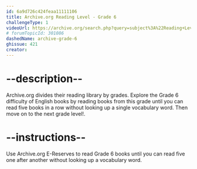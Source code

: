 ```yaml
---
id: 6a9d726c424feaa11111106
title: Archive.org Reading Level - Grade 6
challengeType: 1
videoUrl: https://archive.org/search.php?query=subject%3A%22Reading+Level-Grade+6%22
# forumTopicId: 301086
dashedName: archive-grade-6
ghissue: 421
creator: 
---
```


# --description--

Archive.org divides their reading library by grades. Explore the Grade 6 difficulty of English books by reading books from this grade until you can read five books in a row without looking up a single vocabulary word. Then move on to the next grade level!.

# --instructions--

Use Archive.org E-Reserves to read Grade 6 books until you can read five one after another without looking up a vocabulary word. 
